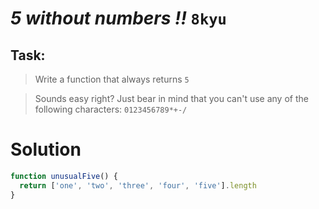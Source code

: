 # *5 without numbers !!* `8kyu`

## Task:

> Write a function that always returns `5`

> Sounds easy right? Just bear in mind that you can't use any of the following characters: `0123456789*+-/` 

# Solution    

``` js
function unusualFive() {
  return ['one', 'two', 'three', 'four', 'five'].length
}
```
